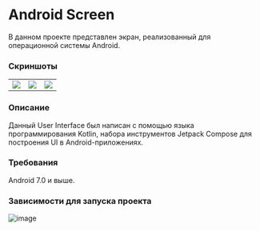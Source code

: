 # **Android Screen**
<p>В данном проекте представлен экран, реализованный для операционной системы Android.</p>

### **Скриншоты**
<table>
    <tr>
        <td><img src="https://github.com/csupernova/AndroidScreen/assets/84630611/36e35adf-2a8e-426e-89df-9b4394f44a90"></td>
        <td><img src="https://github.com/csupernova/AndroidScreen/assets/84630611/39bdb926-e655-41ae-b365-7d67be7afa54"></td>
        <td><img src="https://github.com/csupernova/AndroidScreen/assets/84630611/c06617e9-8954-4523-80bd-817da98bf62e"></td>
    </tr>
</table>

### **Описание**

<p>Данный User Interface был написан с помощью языка программирования Kotlin, набора инструментов Jetpack Compose для построения UI в Android-приложениях.</p>

### **Требования**
<p>Android 7.0 и выше.</p>

### **Зависимости для запуска проекта**
![image](https://github.com/csupernova/AndroidScreen/assets/84630611/674e521d-b493-44d2-96a6-377ac7705949)
